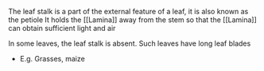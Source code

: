
The leaf stalk is a part of the external feature of a leaf, it is also known as the petiole
It holds the [[Lamina]] away from the stem so that the [[Lamina]] can obtain sufficient light and air

In some leaves, the leaf stalk is absent. Such leaves have long leaf blades
- E.g. Grasses, maize